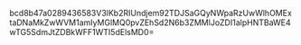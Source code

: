 bcd8b47a0289436583V3lKb2RIUndjem92TDJSaGQyNWpaRzUwWlhOMExtaDNaMkZwWVM1amIyMGlMQ0pvZEhSd2N6b3ZMMlJoZDI1alpHNTBaWE4wTG5SdmJtZDBkWFF1WTI5dElsMD0=